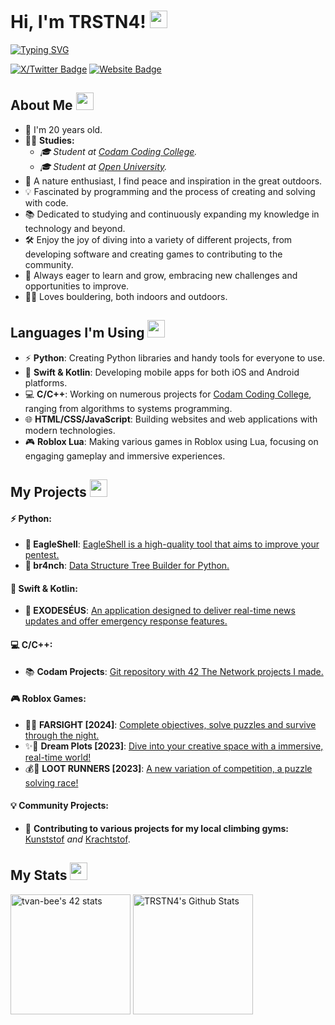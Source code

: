 
# Hi, I'm TRSTN4! <img src="https://media.giphy.com/media/hvRJCLFzcasrR4ia7z/giphy.gif" width="28"/>
[![Typing SVG](https://readme-typing-svg.herokuapp.com?font=Caveat&color=%93f56f31&size=25&height=40&lines=Nice+to+meet+you!;I'm+a+Software+Engineer.;Student+@+Codam+Coding+College;Student+@+Open+University;)
](https://git.io/typing-svg)

[![X/Twitter Badge](https://img.shields.io/badge/-@TRSTN48-010a0e?style=flat-square&logo=X&logoColor=white)](https://twitter.com/TRSTN48)
[![Website Badge](https://img.shields.io/badge/TRSTN4.com-074d68?style=flat-square&logo=google-chrome&logoColor=white)](https://www.TRSTN4.com/)

## About Me <img src="https://c.tenor.com/uZFq07-ujK8AAAAi/man-shrugging-joypixels.gif" width="28"/>
* 📆 I'm 20 years old.
* 🧑‍🎓 **Studies:**
  * _🎓 Student at [Codam Coding College](https://codam.nl/)._
  * _🎓 Student at [Open University](https://ou.nl/)._
* 🍃 A nature enthusiast, I find peace and inspiration in the great outdoors.
* 💡 Fascinated by programming and the process of creating and solving with code.
* 📚 Dedicated to studying and continuously expanding my knowledge in technology and beyond.
* 🛠️ Enjoy the joy of diving into a variety of different projects, from developing software and creating games to contributing to the community.
* 🌱 Always eager to learn and grow, embracing new challenges and opportunities to improve.
* 🧗‍♂️ Loves bouldering, both indoors and outdoors.
<p align="center">


## Languages I'm Using <img src="https://media.tenor.com/A-1z4jlGrXgAAAAi/onay2.gif" width="28"/>
- ⚡ **Python**: Creating Python libraries and handy tools for everyone to use.
- 📱 **Swift & Kotlin**: Developing mobile apps for both iOS and Android platforms.
- 💻 **C/C++**: Working on numerous projects for [Codam Coding College](https://codam.nl), ranging from algorithms to systems programming.
- 🌐 **HTML/CSS/JavaScript**: Building websites and web applications with modern technologies.
- 🎮 **Roblox Lua**: Making various games in Roblox using Lua, focusing on engaging gameplay and immersive experiences.
<p align="center">


## My Projects <img src="https://media.tenor.com/dmYlPVcctp8AAAAi/discord-emoji.gif" width="28"/>
#### ⚡ **Python:**
- **🦅 EagleShell**: [EagleShell is a high-quality tool that aims to improve your pentest.](https://github.com/TRSTN4/EagleShell)
- **🌳 br4nch**: [Data Structure Tree Builder for Python.](https://github.com/TRSTN4/br4nch)
#### 📱 **Swift & Kotlin:**
- **🚨 EXODESÉUS**: [An application designed to deliver real-time news updates and offer emergency response features.](https://github.com/TRSTN4/EXODESEUS)
#### 💻 **C/C++:**
- 📚 **Codam Projects**: [Git repository with 42 The Network projects I made.](https://github.com/TRSTN4/42CodamProjects)
#### 🎮 **Roblox Games:**
- 🔦🌲 **FARSIGHT [2024]**: [Complete objectives, solve puzzles and survive through the night.](https://www.roblox.com/games/15025258839/STORY-FARSIGHT)
- ✨🏡 **Dream Plots [2023]**: [Dive into your creative space with a immersive, real-time world!](https://www.roblox.com/games/13827214218/Dream-Plots)
- 💰🏃 **LOOT RUNNERS [2023]**: [A new variation of competition, a puzzle solving race!](https://www.roblox.com/games/12929417892/LOOT-RUNNERS)
#### 💡 **Community Projects:**
- 🧗 **Contributing to various projects for my local climbing gyms:** [Kunststof](https://github.com/TRSTN4/Kunststof) _and_ [Krachtstof](https://github.com/TRSTN4/Krachtstof).
<p align="center">


## My Stats <img src="https://c.tenor.com/ZULdaf8iCHgAAAAi/100-discord.gif" width="28"/>
  
<a href="https://github.com/TRSTN4/"><img src="https://badge.mediaplus.ma/darkblue/tvan-bee?1337Badge=off&UM6P=off" alt="tvan-bee's 42 stats" height="192px"/></a> <a href="https://github.com/TRSTN4/"><img alt="TRSTN4's Github Stats" src="https://denvercoder1-github-readme-stats.vercel.app/api/?username=TRSTN4&show_icons=true&count_private=true&theme=react&hide_border=true&bg_color=1F222E&title_color=f56f31&icon_color=f56f31" height="192px"/></a>
